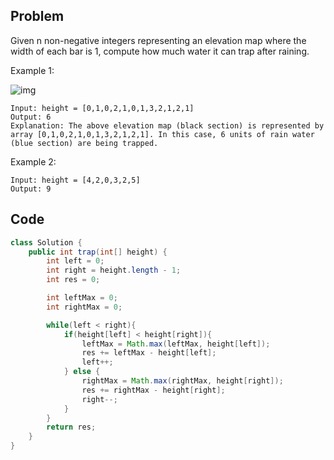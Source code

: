 ## Problem

Given n non-negative integers representing an elevation map where the width of each bar is 1, compute how much water it can trap after raining.

Example 1:

![img](./assets/42.png)

```
Input: height = [0,1,0,2,1,0,1,3,2,1,2,1]
Output: 6
Explanation: The above elevation map (black section) is represented by array [0,1,0,2,1,0,1,3,2,1,2,1]. In this case, 6 units of rain water (blue section) are being trapped.
```

Example 2:

```
Input: height = [4,2,0,3,2,5]
Output: 9
```

## Code

```java
class Solution {
    public int trap(int[] height) {
        int left = 0;
        int right = height.length - 1;
        int res = 0;

        int leftMax = 0;
        int rightMax = 0;

        while(left < right){
            if(height[left] < height[right]){
                leftMax = Math.max(leftMax, height[left]);
                res += leftMax - height[left];
                left++;
            } else {
                rightMax = Math.max(rightMax, height[right]);
                res += rightMax - height[right];
                right--;
            }
        }
        return res;
    }
}
```

